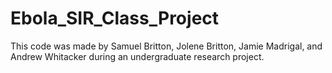 # Ebola_SIR_Class_Project
This code was made by Samuel Britton, Jolene Britton, Jamie Madrigal, and Andrew Whitacker during an 
undergraduate research project.
